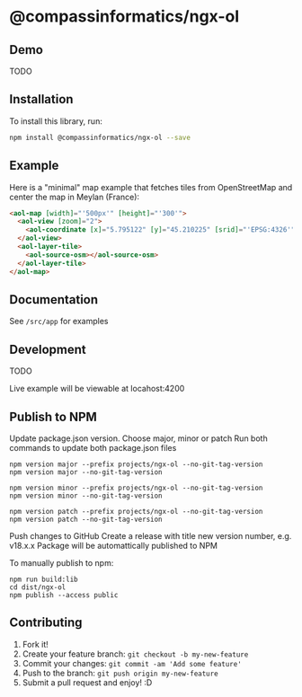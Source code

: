 # @compassinformatics/ngx-ol

## Demo

TODO

## Installation

To install this library, run:

```bash
npm install @compassinformatics/ngx-ol --save
```

## Example

Here is a "minimal" map example that fetches tiles from OpenStreetMap and center the map in Meylan (France):

```html
<aol-map [width]="'500px'" [height]="'300'">
  <aol-view [zoom]="2">
    <aol-coordinate [x]="5.795122" [y]="45.210225" [srid]="'EPSG:4326'"></aol-coordinate>
  </aol-view>
  <aol-layer-tile>
    <aol-source-osm></aol-source-osm>
  </aol-layer-tile>
</aol-map>
```

## Documentation

See `/src/app` for examples

## Development

TODO

Live example will be viewable at locahost:4200

## Publish to NPM

Update package.json version. Choose major, minor or patch
Run both commands to update both package.json files

```
npm version major --prefix projects/ngx-ol --no-git-tag-version
npm version major --no-git-tag-version

npm version minor --prefix projects/ngx-ol --no-git-tag-version
npm version minor --no-git-tag-version

npm version patch --prefix projects/ngx-ol --no-git-tag-version
npm version patch --no-git-tag-version
```

Push changes to GitHub
Create a release with title new version number, e.g. v18.x.x
Package will be automattically published to NPM

To manually publish to npm:

```
npm run build:lib
cd dist/ngx-ol
npm publish --access public
```

## Contributing

1. Fork it!
2. Create your feature branch: `git checkout -b my-new-feature`
3. Commit your changes: `git commit -am 'Add some feature'`
4. Push to the branch: `git push origin my-new-feature`
5. Submit a pull request and enjoy! :D
